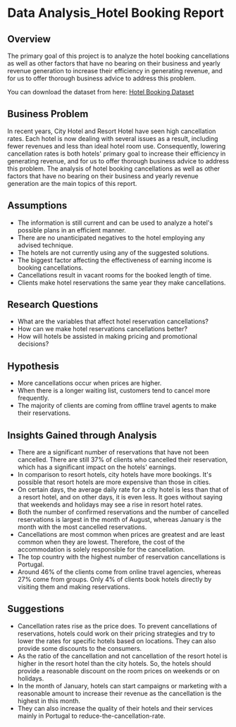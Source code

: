 # Data Analysis_Hotel Booking Report
             
## Overview

The primary goal of this project is to analyze the hotel booking cancellations as well as other factors that have no bearing on their business and yearly revenue generation to increase their efficiency in generating revenue, and for us to offer thorough business advice to address this problem.                                                                                         

You can download the dataset from here:
            [Hotel Booking Dataset](https://www.kaggle.com/datasets/mojtaba142/hotel-booking?select=hotel_booking.csv)



## Business Problem

In recent years, City Hotel and Resort Hotel have seen high cancellation rates. Each hotel is now dealing with several issues as a result, including fewer revenues and less than ideal hotel room use. Consequently, lowering cancellation rates is both hotels' primary goal to increase their efficiency in generating revenue, and for us to offer thorough business advice to address this problem. The analysis of hotel booking cancellations as well as other factors that have no bearing on their business and yearly revenue generation are the main topics of this report.

## Assumptions

- The information is still current and can be used to analyze a hotel's possible plans in an efficient manner.
- There are no unanticipated negatives to the hotel employing any advised technique.
- The hotels are not currently using any of the suggested solutions.
- The biggest factor affecting the effectiveness of earning income is booking cancellations.
- Cancellations result in vacant rooms for the booked length of time.
- Clients make hotel reservations the same year they make cancellations.

## Research Questions

- What are the variables that affect hotel reservation cancellations?
-  How can we make hotel reservations cancellations better?
-   How will hotels be assisted in making pricing and promotional decisions?

## Hypothesis

- More cancellations occur when prices are higher.
- When there is a longer waiting list, customers tend to cancel more frequently. 
- The majority of clients are coming from offline travel agents to make their reservations.

## Insights Gained through Analysis

- There are a significant number of reservations that have not been cancelled. There are still 37% of clients who cancelled their reservation, which has a significant impact on the hotels' earnings.
- In comparison to resort hotels, city hotels have more bookings. It's possible that resort hotels are more expensive than those in cities.
- On certain days, the average daily rate for a city hotel is less than that of a resort hotel, and on other days, it is even less. It goes without saying that weekends and holidays may see a rise in resort hotel rates.
- Both the number of confirmed reservations and the number of cancelled reservations is largest in the month of August, whereas January is the month with the most cancelled reservations.
- Cancellations are most common when prices are greatest and are least common when they are lowest. Therefore, the cost of the accommodation is solely responsible for the cancellation.
- The top country with the highest number of reservation cancellations is Portugal.
- Around 46% of the clients come from online travel agencies, whereas 27% come from groups. Only 4% of clients book hotels directly by visiting them and making reservations.

## Suggestions
- Cancellation rates rise as the price does. To prevent cancellations of reservations, hotels could work on their pricing strategies and try to lower the rates for specific hotels based on locations. They can also provide some discounts to the consumers.
- As the ratio of the cancellation and not cancellation of the resort hotel is higher in the resort hotel than the city hotels. So, the hotels should provide a reasonable discount on the room prices on weekends or on holidays.
- In the month of January, hotels can start campaigns or marketing with a reasonable amount to increase their revenue as the cancellation is the highest in this month.
- They can also increase the quality of their hotels and their services mainly in Portugal to reduce-the-cancellation-rate.

